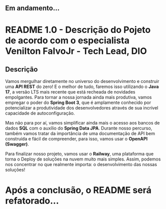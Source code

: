 ## Em andamento...

# README 1.0 - Descrição do Pojeto de acordo com o especialista Venilton FalvoJr - Tech Lead, DIO

## Descrição

Vamos mergulhar diretamente no universo do desenvolvimento e construir uma **API REST** do zero! E o melhor de tudo, faremos isso utilizando o **Java 17**, a versão LTS mais recente que está recheada de novidades empolgantes. Para tornar a nossa jornada ainda mais produtiva, vamos empregar o poder do **Spring Boot 3**, que é amplamente conhecido por potencializar a produtividade dos desenvolvedores através de sua incrível capacidade de autoconfiguração.

Mas não para por aí, vamos simplificar ainda mais o acesso aos bancos de dados **SQL** com o auxílio do **Spring Data JPA**. Durante nosso percurso, também vamos tratar da importância de uma documentação de API bem construída e fácil de compreender, para isso, vamos usar o **OpenAPI (Swagger)**.

Para finalizar nosso projeto, vamos usar o **Railway**, uma plataforma que torna o Deploy de soluções na nuvem muito mais simples. Assim, podemos nos concentrar no que realmente importa: o desenvolvimento das nossas soluções!

# Após a conclusão, o README será refatorado...
